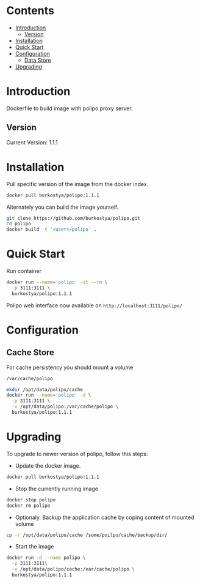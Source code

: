 # Contents
- [Introduction](#introduction)
    - [Version](#version)
- [Installation](#installation)
- [Quick Start](#quick-start)
- [Configuration](#configuration)
    - [Data Store](#data-store)
- [Upgrading](#upgrading)

# Introduction
Dockerfile to build image with polipo proxy server.

## Version
Current Version: 1.1.1

# Installation

Pull specific version of the image from the docker index.

```bash
docker pull burkostya/polipo:1.1.1
```

Alternately you can build the image yourself.

```bash
git clone https://github.com/burkostya/polipo.git
cd polipo
docker build -t '<user>/polipo' .
```

# Quick Start
Run container

```bash
docker run --name='polipo' -it --rm \
  -p 3111:3111 \
  burkostya/polipo:1.1.1
```

Polipo web interface now available on `http://localhost:3111/polipo/`

# Configuration

## Cache Store
For cache persistency you should mount a volume

```bash
/var/cache/polipo
```

```bash
mkdir /opt/data/polipo/cache
docker run --name='polipo' -d \
  -p 3111:3111 \
  -v /opt/data/polipo:/var/cache/polipo \
  burkostya/polipo:1.1.1
```

# Upgrading

To upgrade to newer version of polipo, follow this steps:

- Update the docker image.

```bash
docker pull burkostya/polipo:1.1.1
```

- Stop the currently running image

```bash
docker stop polipo
docker rm polipo
```

- Optionaly. Backup the application cache by coping content of mounted volume

```bash
cp -r /opt/data/polipo/cache /some/poilpo/cache/backup/dir/
```

- Start the image

```bash
docker run -d --name polipo \
  -p 3111:3111\
  -v /opt/data/polipo/cache:/var/cache/polipo \
  burkostya/polipo:1.1.1
```
